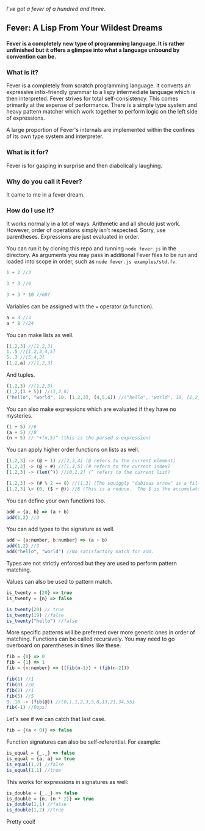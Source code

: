 _I've got a fever of a hundred and three._

## Fever: A Lisp From Your Wildest Dreams

#### Fever is a completely new type of programming language.  It is rather unfinished but it offers a glimpse into what a language unbound by convention can be.

### What is it?

Fever is a completely from scratch programming language.  It converts an expressive infix-friendly grammar to a lispy intermediate language which is then interpreted.
Fever strives for total self-consistency.  This comes primarily at the expense of performance.
There is a simple type system and heavy pattern matcher which work together to perform logic on the left side of expressions.

A large proportion of Fever's internals are implemented within the confines of its own type system and interpreter.

### What is it for?

Fever is for gasping in surprise and then diabolically laughing.

### Why do you call it Fever?

It came to me in a fever dream.


### How do I use it?
It works normally in a lot of ways.  Arithmetic and all should just work.  However, order of operations simply isn't respected.
Sorry, use parentheses.  Expressions are just evaluated in order.

You can run it by cloning this repo and running `node fever.js` in the directory.  As arguments you may pass in additional Fever files to be run and loaded into scope in order, such as `node fever.js examples/std.fv`.

```js
1 + 2 //3

3 * 3 //9

3 + 3 * 10 //60?
```

Variables can be assigned with the `=` operator (a function).
```js
a = 3 //3
a * 8 //24
```

You can make lists as well.
```js
[1,2,3] //[1,2,3]
1..5 //[1,2,3,4,5]
5..3 //[5,4,3]
[1,2,a] //[1,2,3]
```

And tuples.
```js
(1,2,3) //(1,2,3)
(1,2,(3 + 5)) //(1,2,8)
("hello", "world", 10, [1,2,3], (4,5,6)) //("hello", "world", 10, [1,2,3], (4,5,6))

```

You can also make expressions which are evaluated if they have no mysteries.
```js
(1 + 5) //6
(a + 5) //8
(n + 5) // "+(n,5)" (this is the parsed s-expression)
```

You can apply higher order functions on lists as well.

```js
[1,2,3] -> (@ + 1) //[2,3,4] (@ refers to the current element)
[1,2,3] -> (@ + #) //[1,3,5] (# refers to the current index)
[1,2,3] -> (len(^)) //[0,1,2] (^ refers to the current list)

[1,2,3] ~> (# % 2 == 0) //[1,3] (The squiggly "dubious arrow" is a filter operator)
[1,2,3] \> (0, ($ + @)) //6 (This is a reduce.  The $ is the accumulator, the 0 is the starting value)
```

You can define your own functions too.

```js
add = {a, b} => (a + b)
add(1,2) //3
```

You can add types to the signature as well.

```js
add = {a:number, b:number} => (a + b)
add(1,2) //3
add("hello", "world") //No satisfactory match for add.
```

Types are not strictly enforced but they are used to perform pattern matching.

Values can also be used to pattern match.

```js
is_twenty = {20} => true
is_twenty = {n} => false

is_twenty(20) // true
is_twenty(19) //false
is_twenty("hello") //false
```

More specific patterns will be preferred over more generic ones in order of matching.
Functions can be called recursively.  You may need to go overboard on parentheses in times like these.
```js
fib = {0} => 0
fib = {1} => 1
fib = {n:number} => ((fib(n-1)) + (fib(n-2)))

fib(1) //1
fib(0) //0
fib(2) //1
fib(5) //5
0..10 -> (fib(@)) //[0,1,1,2,3,5,8,13,21,34,55]
fib(-1) //Oops!
```

Let's see if we can catch that last case.
```js
fib = {(a < 0)} => false
```

Function signatures can also be self-referential.  For example:
```js
is_equal = {_,_} => false
is_equal = {a, a} => true
is_equal(1,2) //false
is_equal(1,1) //true
```

This works for expressions in signatures as well:
```js
is_double = {_,_} => false
is_double = {n, (n * 2)} => true
is_double(1,1) //false
is_double(1,2) //true
```

Pretty cool!
